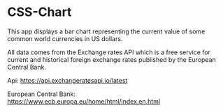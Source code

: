 # CSS-Chart

This app displays a bar chart representing the current value of some common world currencies in US dollars.

All data comes from the Exchange rates API which is a free service for current and historical foreign exchange rates published by the European Central Bank.

Api: https://api.exchangeratesapi.io/latest 

European Central Bank: https://www.ecb.europa.eu/home/html/index.en.html
